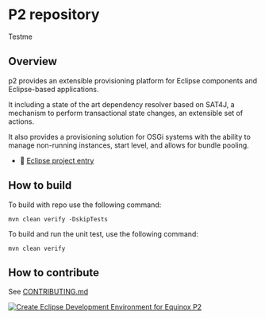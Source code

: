 # P2 repository

Testme

## Overview

p2 provides an extensible provisioning platform for Eclipse components and Eclipse-based applications. 

It including a state of the art dependency resolver based on SAT4J, a mechanism to perform transactional state changes, an extensible set of actions.

It also provides a provisioning solution for OSGi systems with the ability to manage non-running instances, start level, and allows for bundle pooling.

* 👔 [Eclipse project entry](https://projects.eclipse.org/projects/eclipse.equinox) 

## How to build

To build with repo use the following command:

`mvn clean verify -DskipTests`

To build and run the unit test, use the following command:

`mvn clean verify`

## How to contribute

See [CONTRIBUTING.md](https://github.com/eclipse-equinox/.github/blob/main/CONTRIBUTING.md)

[![Create Eclipse Development Environment for Equinox P2](https://download.eclipse.org/oomph/www/setups/svg/P2.svg)](
https://www.eclipse.org/setups/installer/?url=https://raw.githubusercontent.com/eclipse-equinox/p2/master/releng/org.eclipse.equinox.p2.setup/EquinoxP2Configuration.setup&show=true
"Click to open Eclipse-Installer Auto Launch or drag into your running installer")
